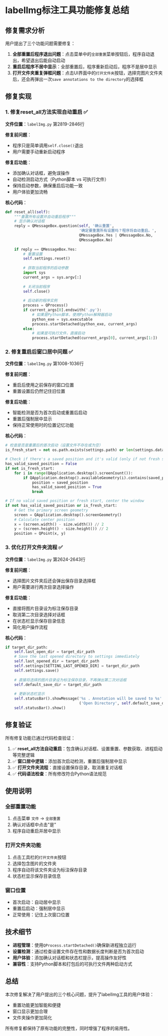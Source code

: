 # labelImg标注工具功能修复总结

## 修复需求分析

用户提出了三个功能问题需要修复：

1. **全部重置后程序退出问题**：点击菜单中的`全部重置`菜单按钮后，程序自动退出，希望退出后能自动启动
2. **重启后程序不居中显示**：全部重置后，程序重新启动后，程序不是居中显示
3. **打开文件夹重复弹框问题**：点击UI界面中的`打开文件夹`按钮，选择完图片文件夹后，还会再弹出一次`save annotations to the directory`的选择框

## 修复实现

### 1. 修复reset_all方法实现自动重启 ✅

**文件位置**：`labelImg.py` 第2819-2846行

**修复前问题**：
- 程序只是简单调用`self.close()`退出
- 用户需要手动重新启动程序

**修复后功能**：
- 添加确认对话框，避免误操作
- 自动检测启动方式（Python脚本 vs 可执行文件）
- 保持启动参数，确保重启后功能一致
- 用户体验更加流畅

**核心代码**：
```python
def reset_all(self):
    """重置所有设置并自动重启程序"""
    # 显示确认对话框
    reply = QMessageBox.question(self, '确认重置',
                                 '确定要重置所有设置吗？程序将自动重启。',
                                 QMessageBox.Yes | QMessageBox.No,
                                 QMessageBox.No)
    
    if reply == QMessageBox.Yes:
        # 重置设置
        self.settings.reset()
        
        # 获取当前程序的启动参数
        import sys
        current_args = sys.argv[:]
        
        # 关闭当前程序
        self.close()
        
        # 启动新的程序实例
        process = QProcess()
        if current_args[0].endswith('.py'):
            # 如果是Python脚本，使用Python解释器启动
            python_exe = sys.executable
            process.startDetached(python_exe, current_args)
        else:
            # 如果是可执行文件，直接启动
            process.startDetached(current_args[0], current_args[1:])
```

### 2. 修复重启后窗口居中问题 ✅

**文件位置**：`labelImg.py` 第1008-1036行

**修复前问题**：
- 重启后使用之前保存的窗口位置
- 重置设置后仍然记住旧位置

**修复后功能**：
- 智能检测是否为首次启动或重置后启动
- 重置后强制居中显示
- 保持正常使用时的位置记忆功能

**核心代码**：
```python
# 检查是否是重置后的首次启动（设置文件不存在或为空）
is_fresh_start = not os.path.exists(settings.path) or len(settings.data) == 0

# Check if there's a saved position and it's valid (only if not fresh start)
has_valid_saved_position = False
if not is_fresh_start:
    for i in range(QApplication.desktop().screenCount()):
        if QApplication.desktop().availableGeometry(i).contains(saved_position):
            position = saved_position
            has_valid_saved_position = True
            break

# If no valid saved position or fresh start, center the window
if not has_valid_saved_position or is_fresh_start:
    # Get the primary screen geometry
    screen = QApplication.desktop().screenGeometry()
    # Calculate center position
    x = (screen.width() - size.width()) // 2
    y = (screen.height() - size.height()) // 2
    position = QPoint(x, y)
```

### 3. 优化打开文件夹流程 ✅

**文件位置**：`labelImg.py` 第2624-2643行

**修复前问题**：
- 选择图片文件夹后还会弹出保存目录选择框
- 用户需要进行两次目录选择操作

**修复后功能**：
- 直接将图片目录设为标注保存目录
- 取消第二次目录选择对话框
- 在状态栏显示保存目录信息
- 简化用户操作流程

**核心代码**：
```python
if target_dir_path:
    self.last_open_dir = target_dir_path
    # Save the last opened directory to settings immediately
    self.last_opened_dir = target_dir_path
    self.settings[SETTING_LAST_OPENED_DIR] = target_dir_path
    self.settings.save()
    
    # 直接将选择的图片目录设为标注保存目录，不再弹出第二次对话框
    self.default_save_dir = target_dir_path
    
    # 更新状态栏显示
    self.statusBar().showMessage('%s . Annotation will be saved to %s' %
                                 ('Open Directory', self.default_save_dir))
    self.statusBar().show()
```

## 修复验证

所有修复功能已通过代码检查验证：

1. ✅ **reset_all方法自动重启**：包含确认对话框、设置重置、参数获取、进程启动等完整逻辑
2. ✅ **窗口居中逻辑**：添加首次启动检测，重置后强制居中显示
3. ✅ **打开文件夹流程**：直接设置保存目录，取消重复对话框
4. ✅ **代码语法检查**：所有修改符合Python语法规范

## 使用说明

### 全部重置功能
1. 点击菜单 `文件` → `全部重置`
2. 确认对话框中点击"是"
3. 程序自动重启并居中显示

### 打开文件夹功能
1. 点击工具栏的`打开文件夹`按钮
2. 选择包含图片的文件夹
3. 程序自动将该文件夹设为标注保存目录
4. 状态栏显示保存目录信息

### 窗口位置
- 首次启动：自动居中显示
- 重置后启动：强制居中显示
- 正常使用：记住上次窗口位置

## 技术细节

- **进程管理**：使用`QProcess.startDetached()`确保新进程独立运行
- **设置检测**：通过检查设置文件存在性和数据长度判断是否为首次启动
- **用户体验**：添加确认对话框和状态栏提示，提高操作友好性
- **兼容性**：支持Python脚本和打包后的可执行文件两种启动方式

## 总结

本次修复解决了用户提出的三个核心问题，提升了labelImg工具的用户体验：
- 重置功能更加智能和便捷
- 窗口显示更加合理
- 文件夹操作更加简化

所有修复都保持了原有功能的完整性，同时增强了程序的易用性。

